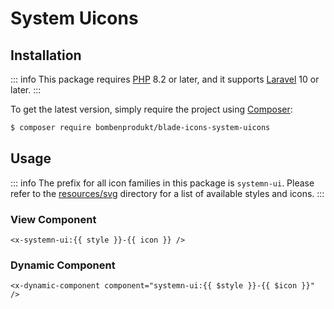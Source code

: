 # System Uicons

## Installation

::: info
This package requires [PHP](https://www.php.net/) 8.2 or later, and it supports [Laravel](https://laravel.com/) 10 or later.
:::

To get the latest version, simply require the project using [Composer](https://getcomposer.org/):

```bash
$ composer require bombenprodukt/blade-icons-system-uicons
```

## Usage

::: info
The prefix for all icon families in this package is `systemn-ui`. Please refer to the [resources/svg](https://github.com/faustbrian/blade-icons-system-uicons/tree/main/resources/svg) directory for a list of available styles and icons.
:::

### View Component

```blade
<x-systemn-ui:{{ style }}-{{ icon }} />
```

### Dynamic Component

```blade
<x-dynamic-component component="systemn-ui:{{ $style }}-{{ $icon }}" />
```
